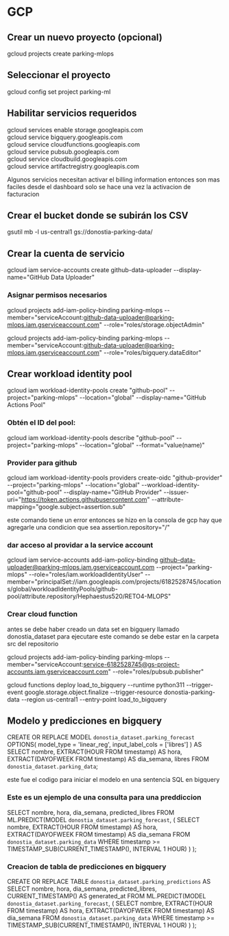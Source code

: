 # GCP

## Crear un nuevo proyecto (opcional)
gcloud projects create parking-mlops

## Seleccionar el proyecto
gcloud config set project parking-ml

## Habilitar servicios requeridos
gcloud services enable storage.googleapis.com \
gcloud service bigquery.googleapis.com \
gcloud service cloudfunctions.googleapis.com \
gcloud service pubsub.googleapis.com \
gcloud service cloudbuild.googleapis.com \
gcloud service artifactregistry.googleapis.com

Algunos servicios necesitan activar el billing information entonces son mas faciles desde el dashboard 
solo se hace una vez la activacion de facturacion

## Crear el bucket donde se subirán los CSV
gsutil mb -l us-central1 gs://donostia-parking-data/

## Crear la cuenta de servicio
gcloud iam service-accounts create github-data-uploader --display-name="GitHub Data Uploader"

### Asignar permisos necesarios
gcloud projects add-iam-policy-binding parking-mlops --member="serviceAccount:github-data-uploader@parking-mlops.iam.gserviceaccount.com" --role="roles/storage.objectAdmin"

gcloud projects add-iam-policy-binding parking-mlops --member="serviceAccount:github-data-uploader@parking-mlops.iam.gserviceaccount.com" --role="roles/bigquery.dataEditor"


## Crear workload identity pool
gcloud iam workload-identity-pools create "github-pool" --project="parking-mlops" --location="global" --display-name="GitHub Actions Pool"

### Obtén el ID del pool:

gcloud iam workload-identity-pools describe "github-pool"  --project="parking-mlops" --location="global" --format="value(name)"

### Provider para github

gcloud iam workload-identity-pools providers create-oidc "github-provider" --project="parking-mlops" --location="global" --workload-identity-pool="github-pool" --display-name="GitHub Provider"   --issuer-uri="https://token.actions.githubusercontent.com" --attribute-mapping="google.subject=assertion.sub"

este comando tiene un error entonces se hizo en la consola de gcp hay que agregarle una condicion que sea assertion.repository="<Nombre de usuario>/<RETO4-MLOPS>"

### dar acceso al providar a la service account

gcloud iam service-accounts add-iam-policy-binding github-data-uploader@parking-mlops.iam.gserviceaccount.com --project="parking-mlops" --role="roles/iam.workloadIdentityUser" --member="principalSet://iam.googleapis.com/projects/6182528745/locations/global/workloadIdentityPools/github-pool/attribute.repository/Hephaestus520/RETO4-MLOPS"


### Crear cloud function

antes se debe haber creado un data set en bigquery llamado donostia_dataset
para ejecutare este comando se debe estar en la carpeta src del repositorio

gcloud projects add-iam-policy-binding parking-mlops --member="serviceAccount:service-6182528745@gs-project-accounts.iam.gserviceaccount.com" --role="roles/pubsub.publisher"

gcloud functions deploy load_to_bigquery --runtime python311 --trigger-event google.storage.object.finalize --trigger-resource donostia-parking-data --region us-central1 --entry-point load_to_bigquery


## Modelo y predicciones en bigquery

CREATE OR REPLACE MODEL `donostia_dataset.parking_forecast`
OPTIONS(
  model_type = 'linear_reg',
  input_label_cols = ['libres']
) AS
SELECT
  nombre,
  EXTRACT(HOUR FROM timestamp) AS hora,
  EXTRACT(DAYOFWEEK FROM timestamp) AS dia_semana,
  libres
FROM
  `donostia_dataset.parking_data`;

este fue el codigo para iniciar el modelo en una sentencia SQL en bigquery 

### Este es un ejemplo de una consulta para una preddiccion 

SELECT
  nombre,
  hora,
  dia_semana,
  predicted_libres
FROM
  ML.PREDICT(MODEL `donostia_dataset.parking_forecast`,
    (
      SELECT
        nombre,
        EXTRACT(HOUR FROM timestamp) AS hora,
        EXTRACT(DAYOFWEEK FROM timestamp) AS dia_semana
      FROM
        `donostia_dataset.parking_data`
      WHERE timestamp >= TIMESTAMP_SUB(CURRENT_TIMESTAMP(), INTERVAL 1 HOUR)
    )
  );

### Creacion de tabla de predicciones en bigquery

CREATE OR REPLACE TABLE `donostia_dataset.parking_predictions` AS
SELECT
  nombre,
  hora,
  dia_semana,
  predicted_libres,
  CURRENT_TIMESTAMP() AS generated_at
FROM
  ML.PREDICT(MODEL `donostia_dataset.parking_forecast`,
    (
      SELECT
        nombre,
        EXTRACT(HOUR FROM timestamp) AS hora,
        EXTRACT(DAYOFWEEK FROM timestamp) AS dia_semana
      FROM
        `donostia_dataset.parking_data`
      WHERE timestamp >= TIMESTAMP_SUB(CURRENT_TIMESTAMP(), INTERVAL 1 HOUR)
    )
  );
